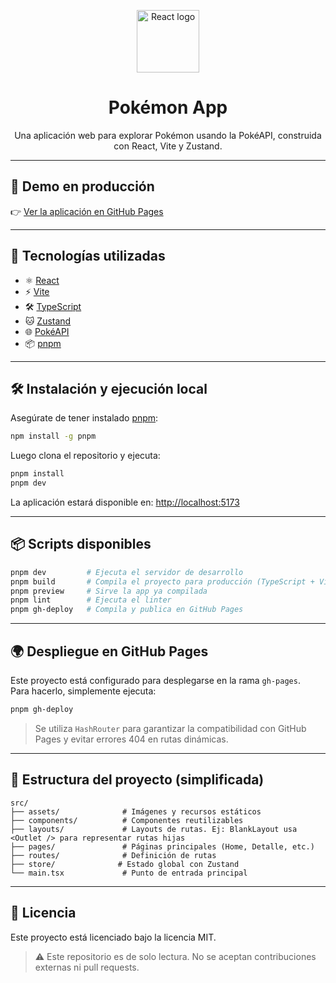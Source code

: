 <p align="center">
  <img src="https://upload.wikimedia.org/wikipedia/commons/a/a7/React-icon.svg" width="100" alt="React logo" />
</p>

<h1 align="center">Pokémon App</h1>
<p align="center">Una aplicación web para explorar Pokémon usando la PokéAPI, construida con React, Vite y Zustand.</p>

---

## 🚀 Demo en producción

👉 [Ver la aplicación en GitHub Pages](https://jesusdavid31.github.io/pokemon-app/#/home-page)

---

## 🧩 Tecnologías utilizadas

- ⚛️ [React](https://reactjs.org/)
- ⚡ [Vite](https://vitejs.dev/)
- 🛠️ [TypeScript](https://www.typescriptlang.org/)
- 🐱 [Zustand](https://zustand-demo.pmnd.rs/)
- 🌐 [PokéAPI](https://pokeapi.co/)
- 📦 [pnpm](https://pnpm.io/)

---

## 🛠️ Instalación y ejecución local

Asegúrate de tener instalado [pnpm](https://pnpm.io/):

```bash
npm install -g pnpm
```

Luego clona el repositorio y ejecuta:

```bash
pnpm install
pnpm dev
```

La aplicación estará disponible en: [http://localhost:5173](http://localhost:5173)

---

## 📦 Scripts disponibles

```bash
pnpm dev         # Ejecuta el servidor de desarrollo
pnpm build       # Compila el proyecto para producción (TypeScript + Vite)
pnpm preview     # Sirve la app ya compilada
pnpm lint        # Ejecuta el linter
pnpm gh-deploy   # Compila y publica en GitHub Pages
```

---

## 🌍 Despliegue en GitHub Pages

Este proyecto está configurado para desplegarse en la rama `gh-pages`.  
Para hacerlo, simplemente ejecuta:

```bash
pnpm gh-deploy
```

> Se utiliza `HashRouter` para garantizar la compatibilidad con GitHub Pages y evitar errores 404 en rutas dinámicas.

---

## 📁 Estructura del proyecto (simplificada)

```
src/
├── assets/              # Imágenes y recursos estáticos
├── components/          # Componentes reutilizables
├── layouts/             # Layouts de rutas. Ej: BlankLayout usa <Outlet /> para representar rutas hijas
├── pages/               # Páginas principales (Home, Detalle, etc.)
├── routes/              # Definición de rutas
├── store/              # Estado global con Zustand
└── main.tsx             # Punto de entrada principal
```

---

## 📄 Licencia

Este proyecto está licenciado bajo la licencia MIT.

> ⚠️ Este repositorio es de solo lectura. No se aceptan contribuciones externas ni pull requests.